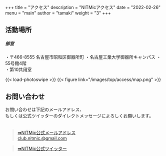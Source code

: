 +++
title = "アクセス"
description = "NITMicアクセス"
date = "2022-02-26"
menu = "main"
author = "tamaki"
weight = "3"
+++

## 活動場所
#####  部室
・〒466-8555 名古屋市昭和区御器所町
・名古屋工業大学御器所キャンパス
・55号館4階  
・第10共用室  

{{< load-photoswipe >}}
{{< figure link="/images/top/access/map.png" >}}

## お問い合わせ
お問い合わせは下記のメールアドレス、  
もしくは公式ツイッターのダイレクトメッセージによろしくお願いします。  
　  
>[➡NITMic公式メールアドレス](mailto:club.nitmic.@gmail.com)  
club.nitmic.@gmail.com

>[➡NITMic公式ツイッター](https://twitter.com/nitmic_twi)  